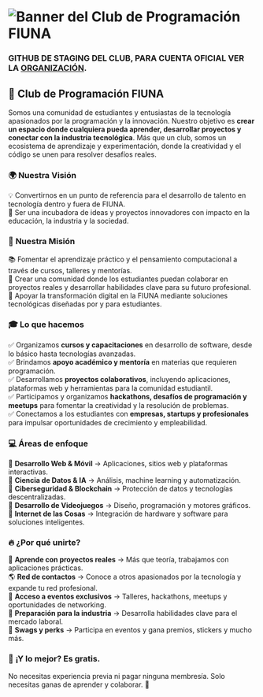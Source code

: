 # ![Banner del Club de Programación FIUNA](https://drive.google.com/uc?export=view&id=1mQep_u9-gZ8SvomNW96Hp4tUer4L_lmI)

### GITHUB DE STAGING DEL CLUB, PARA CUENTA OFICIAL VER LA [ORGANIZACIÓN](https://github.com/cpfiuna).

## 🚀 **Club de Programación FIUNA**  

Somos una comunidad de estudiantes y entusiastas de la tecnología apasionados por la programación y la innovación. Nuestro objetivo es **crear un espacio donde cualquiera pueda aprender, desarrollar proyectos y conectar con la industria tecnológica**. Más que un club, somos un ecosistema de aprendizaje y experimentación, donde la creatividad y el código se unen para resolver desafíos reales.  

### 🌍 **Nuestra Visión**  
💡 Convertirnos en un punto de referencia para el desarrollo de talento en tecnología dentro y fuera de FIUNA.  
🚀 Ser una incubadora de ideas y proyectos innovadores con impacto en la educación, la industria y la sociedad.  

### 🎯 **Nuestra Misión**  
📚 Fomentar el aprendizaje práctico y el pensamiento computacional a través de cursos, talleres y mentorías.  
🤝 Crear una comunidad donde los estudiantes puedan colaborar en proyectos reales y desarrollar habilidades clave para su futuro profesional.  
🌱 Apoyar la transformación digital en la FIUNA mediante soluciones tecnológicas diseñadas por y para estudiantes.  

### 🎓 **Lo que hacemos**  
✅ Organizamos **cursos y capacitaciones** en desarrollo de software, desde lo básico hasta tecnologías avanzadas.  
✅ Brindamos **apoyo académico y mentoría** en materias que requieren programación.  
✅ Desarrollamos **proyectos colaborativos**, incluyendo aplicaciones, plataformas web y herramientas para la comunidad estudiantil.  
✅ Participamos y organizamos **hackathons, desafíos de programación y meetups** para fomentar la creatividad y la resolución de problemas.  
✅ Conectamos a los estudiantes con **empresas, startups y profesionales** para impulsar oportunidades de crecimiento y empleabilidad.  

### 💻 **Áreas de enfoque**  
🔹 **Desarrollo Web & Móvil** → Aplicaciones, sitios web y plataformas interactivas.  
🔹 **Ciencia de Datos & IA** → Análisis, machine learning y automatización.  
🔹 **Ciberseguridad & Blockchain** → Protección de datos y tecnologías descentralizadas.  
🔹 **Desarrollo de Videojuegos** → Diseño, programación y motores gráficos.  
🔹 **Internet de las Cosas** → Integración de hardware y software para soluciones inteligentes.  

### 🔥 **¿Por qué unirte?**  
🚀 **Aprende con proyectos reales** → Más que teoría, trabajamos con aplicaciones prácticas.  
🌎 **Red de contactos** → Conoce a otros apasionados por la tecnología y expande tu red profesional.  
🎯 **Acceso a eventos exclusivos** → Talleres, hackathons, meetups y oportunidades de networking.  
💼 **Preparación para la industria** → Desarrolla habilidades clave para el mercado laboral.  
🎁 **Swags y perks** → Participa en eventos y gana premios, stickers y mucho más.  

### 📌 **¡Y lo mejor? Es gratis.**  
No necesitas experiencia previa ni pagar ninguna membresía. Solo necesitas ganas de aprender y colaborar. 🚀
